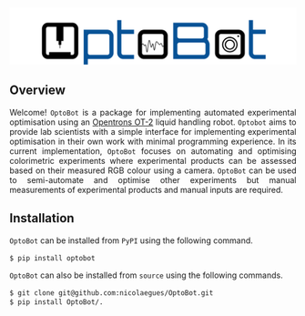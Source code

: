 <p align="center">
  <img src="docs/_static/logo.png" alt="OptoBot Logo">
</p>

## Overview
<p align="justify">
Welcome! <code>OptoBot</code> is a package for implementing automated 
experimental optimisation using an <a href="https://opentrons.com/robots/ot-2">Opentrons OT-2</a> 
liquid handling robot. 
<!--><!-->
<code>Optobot</code> aims to provide lab scientists with a simple interface for 
implementing experimental optimisation in their own work with minimal 
programming experience.
<!--><!-->
In its current implementation, <code>OptoBot</code> focuses on automating and 
optimising colorimetric experiments where experimental products can be 
assessed based on their measured RGB colour using a camera.
<!--><!-->
<code>OptoBot</code> can be used to semi-automate and optimise other 
experiments but manual measurements of experimental products and manual inputs 
are required.
</p>

## Installation
<p align="justify">
<code>OptoBot</code> can be installed from <code>PyPI</code> using the 
following command.
</p>

```
$ pip install optobot
```

<p align="justify">
<code>OptoBot</code> can also be installed from <code>source</code> using the 
following commands.
</p>

```
$ git clone git@github.com:nicolaegues/OptoBot.git
$ pip install OptoBot/.
```